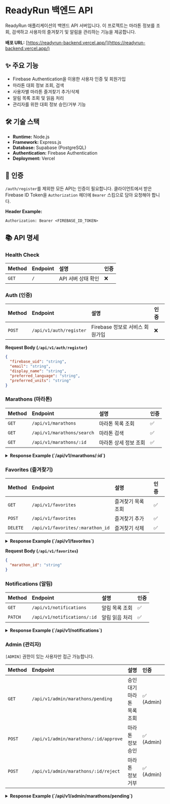 # ReadyRun 백엔드 API

ReadyRun 애플리케이션의 백엔드 API 서버입니다. 이 프로젝트는 마라톤 정보를 조회, 검색하고 사용자의 즐겨찾기 및 알림을 관리하는 기능을 제공합니다.

**배포 URL:** [https://readyrun-backend.vercel.app/](https://readyrun-backend.vercel.app/)

## ✨ 주요 기능

-   Firebase Authentication을 이용한 사용자 인증 및 회원가입
-   마라톤 대회 정보 조회, 검색
-   사용자별 마라톤 즐겨찾기 추가/삭제
-   알림 목록 조회 및 읽음 처리
-   관리자를 위한 대회 정보 승인/거부 기능

## 🛠️ 기술 스택

-   **Runtime:** Node.js
-   **Framework:** Express.js
-   **Database:** Supabase (PostgreSQL)
-   **Authentication:** Firebase Authentication
-   **Deployment:** Vercel

## 🔑 인증

`/auth/register`를 제외한 모든 API는 인증이 필요합니다. 클라이언트에서 받은 Firebase ID Token을 `Authorization` 헤더에 `Bearer` 스킴으로 담아 요청해야 합니다.

**Header Example:**
```
Authorization: Bearer <FIREBASE_ID_TOKEN>
```

## 📚 API 명세

### Health Check

| Method | Endpoint | 설명             | 인증 |
| :----- | :------- | :--------------- | :--- |
| `GET`  | `/`      | API 서버 상태 확인 | ❌   |

### Auth (인증)

| Method | Endpoint         | 설명                       | 인증 |
| :----- | :--------------- | :------------------------- | :--- |
| `POST` | `/api/v1/auth/register` | Firebase 정보로 서비스 회원가입 | ❌   |

**Request Body (`/api/v1/auth/register`)**
```json
{
  "firebase_uid": "string",
  "email": "string",
  "display_name": "string",
  "preferred_language": "string",
  "preferred_units": "string"
}
```

### Marathons (마라톤)

| Method | Endpoint                | 설명                 | 인증 |
| :----- | :---------------------- | :------------------- | :--- |
| `GET`  | `/api/v1/marathons`         | 마라톤 목록 조회     | ✅   |
| `GET`  | `/api/v1/marathons/search`  | 마라톤 검색          | ✅   |
| `GET`  | `/api/v1/marathons/:id`     | 마라톤 상세 정보 조회 | ✅   |

<details>
<summary><b>Response Example (`/api/v1/marathons/:id`)</b></summary>

```json
{
  "success": true,
  "data": {
    "marathon": {
      "id": "uuid",
      "name": "string",
      "slug": "string",
      "date_start": "2024-04-15T09:00:00.000Z",
      "date_end": "2024-04-15T15:00:00.000Z",
      "country": "string",
      "city": "string",
      "address": "string",
      "latitude": "number",
      "longitude": "number",
      "distances": ["5k", "10k", "half", "full"],
      "registration_fee": "integer",
      "currency": "string",
      "registration_deadline": "2024-03-31T23:59:59.000Z",
      "registration_url": "string (url)",
      "official_website": "string (url)",
      "thumbnail_url": "string (url)",
      "hero_image_url": "string (url)",
      "course_map_url": "string (url)",
      "description": "text",
      "organizer": "string",
      "max_participants": "integer",
      "elevation_gain": "integer",
      "difficulty_level": "integer",
      "status": "active | pending | rejected",
      "tags": ["string"],
      "created_at": "2023-10-27T10:00:00.000Z",
      "updated_at": "2023-10-28T10:00:00.000Z",
      "source": "string",
      "source_url": "string (url)",
      "confidence_score": "integer",
      "approved_by": "uuid",
      "approved_at": "2023-10-29T10:00:00.000Z",
      "rejection_reason": "text",
      "view_count": "integer",
      "favorite_count": "integer",
      "is_favorited": "boolean"
    }
  }
}
```
</details>

### Favorites (즐겨찾기)

| Method   | Endpoint                    | 설명           | 인증 |
| :------- | :-------------------------- | :------------- | :--- |
| `GET`    | `/api/v1/favorites`         | 즐겨찾기 목록 조회 | ✅   |
| `POST`   | `/api/v1/favorites`         | 즐겨찾기 추가    | ✅   |
| `DELETE` | `/api/v1/favorites/:marathon_id` | 즐겨찾기 삭제    | ✅   |

<details>
<summary><b>Response Example (`/api/v1/favorites`)</b></summary>

```json
{
  "success": true,
  "data": {
    "favorites": [
      {
        "marathon_id": "uuid",
        "created_at": "2023-11-01T14:30:00.000Z",
        "marathons": {
            "id": "uuid",
            "name": "string",
            "slug": "string",
            "date_start": "2024-03-20T09:00:00.000Z",
            "date_end": "2024-03-20T15:00:00.000Z",
            "country": "string",
            "city": "string",
            "address": "string",
            "latitude": "number",
            "longitude": "number",
            "distances": ["5k", "10k", "half", "full"],
            "registration_fee": "integer",
            "currency": "string",
            "registration_deadline": "2024-02-29T23:59:59.000Z",
            "registration_url": "string (url)",
            "official_website": "string (url)",
            "thumbnail_url": "string (url)",
            "hero_image_url": "string (url)",
            "course_map_url": "string (url)",
            "description": "text",
            "organizer": "string",
            "max_participants": "integer",
            "elevation_gain": "integer",
            "difficulty_level": "integer",
            "status": "active | pending | rejected",
            "tags": ["string"],
            "created_at": "2023-10-20T10:00:00.000Z",
            "updated_at": "2023-10-21T10:00:00.000Z",
            "source": "string",
            "source_url": "string (url)",
            "confidence_score": "integer",
            "approved_by": "uuid",
            "approved_at": "2023-10-22T10:00:00.000Z",
            "rejection_reason": "text",
            "view_count": "integer",
            "favorite_count": "integer"
        }
      }
    ]
  }
}
```
</details>

**Request Body (`/api/v1/favorites`)**
```json
{
  "marathon_id": "string"
}
```

### Notifications (알림)

| Method  | Endpoint                | 설명             | 인증 |
| :------ | :---------------------- | :--------------- | :--- |
| `GET`   | `/api/v1/notifications` | 알림 목록 조회     | ✅   |
| `PATCH` | `/api/v1/notifications/:id` | 알림 읽음 처리     | ✅   |

<details>
<summary><b>Response Example (`/api/v1/notifications`)</b></summary>

```json
{
  "success": true,
  "data": {
    "notifications": [
      {
        "id": "uuid",
        "user_id": "uuid",
        "type": "string",
        "title": "string",
        "body": "text",
        "data": {},
        "is_read": "boolean",
        "sent_at": "2023-11-05T18:00:00.000Z",
        "created_at": "2023-11-05T18:00:00.000Z",
        "marathon_id": "uuid"
      }
    ],
    "pagination": {
      "total": "integer",
      "page": "integer",
      "limit": "integer"
    }
  }
}
```
</details>

### Admin (관리자)

`[ADMIN]` 권한이 있는 사용자만 접근 가능합니다.

| Method | Endpoint                             | 설명                       | 인증   |
| :----- | :----------------------------------- | :------------------------- | :----- |
| `GET`  | `/api/v1/admin/marathons/pending`      | 승인 대기 마라톤 목록 조회 | ✅ (Admin) |
| `POST` | `/api/v1/admin/marathons/:id/approve`  | 마라톤 정보 승인           | ✅ (Admin) |
| `POST` | `/api/v1/admin/marathons/:id/reject`   | 마라톤 정보 거부           | ✅ (Admin) |

<details>
<summary><b>Response Example (`/api/v1/admin/marathons/pending`)</b></summary>

```json
{
  "success": true,
  "data": {
    "marathons": [
       {
            "id": "uuid",
            "name": "string",
            "slug": "string",
            "date_start": "2024-05-01T08:30:00.000Z",
            "date_end": "2024-05-01T14:30:00.000Z",
            "country": "string",
            "city": "string",
            "address": "string",
            "latitude": "number",
            "longitude": "number",
            "distances": ["5k", "10k", "half", "full"],
            "registration_fee": "integer",
            "currency": "string",
            "registration_deadline": "2024-04-15T23:59:59.000Z",
            "registration_url": "string (url)",
            "official_website": "string (url)",
            "thumbnail_url": "string (url)",
            "hero_image_url": "string (url)",
            "course_map_url": "string (url)",
            "description": "text",
            "organizer": "string",
            "max_participants": "integer",
            "elevation_gain": "integer",
            "difficulty_level": "integer",
            "status": "pending",
            "tags": ["string"],
            "created_at": "2023-10-28T11:20:00.000Z",
            "updated_at": "2023-10-28T11:20:00.000Z",
            "source": "string",
            "source_url": "string (url)",
            "confidence_score": "integer",
            "approved_by": null,
            "approved_at": null,
            "rejection_reason": null,
            "view_count": 0,
            "favorite_count": 0
      }
    ]
  }
}
```
</details>

